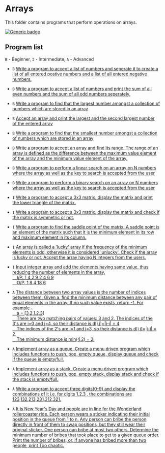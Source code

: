 # Arrays

This folder contains programs that perform operations on arrays.


[![Generic badge](https://img.shields.io/badge/ProgramCount-18-<COLOR>.svg)](https://shields.io/)

## Program list

`B` - Beginner, `I` - Intermediate, `A` - Advanced

* `B` [Write a program to accept a list of numbers and seperate it to create a list of all entered postive numbers and a list of all entered negative numbers.](seperatePostiveNegative.cpp)

* `B` [Write a program to accept a list of numbers and print the sum of all even numbers and the sum of all odd numbers seperately.](sumOfEvenAndOdd.cpp)

* `B` [Write a program to find that the largest number amongst a collection of numbers which are stored in an array](maxElementArray.cpp)

* `B` [Accept an array and print the largest and the second largest number of the entered array](arraySecondLargest.cpp)

* `B` [Write a program to find that the smallest number amongst a collection of numbers which are stored in an array](minElementArray.cpp)

* `B` [Write a program to accept an array and find its range. The range of an array is defined as the difference between the maximum value element of the array and the minimum value element of the array.](arrayRange.cpp)

* `B` [Write a program to perform a linear search on an array on N numbers where the array as well as the key to search is accepted from the user](linearSearch.cpp)

* `B` [Write a program to perform a binary search on an array on N numbers where the array as well as the key to search is accepted from the user](binarySearch.cpp)

* `I` [Write a program to accept a 3x3 matrix, display the matrix and print the lower triangle of the matrix.](lowerTriangularMatrix.cpp)

* `I` [Write a program to accept a 3x3 matrix, display the matrix and check if the matrix is symmetric or not.](symmtericMatrix.cpp)

* `I` [Write a program to find the saddle point of the matrix. A saddle point is an element of the matrix such that it is the minimum element in its row and maximum element in its column.](matrixSaddlePoint.cpp)

* `I` [An array is called a 'lucky' array if the frequency of the minimum elements is odd, otherwise it is considered 'unlucky'. Check  if the array is lucky or not. Accept the array having N integers from the users.](luckyArray.cpp)

* `I` [Input integer array and add the elements having same value, thus reducing the number of elements in the array. 
</br>&emsp;I/P: 1 4 2 9 2 4 6 9
</br>&emsp;O/P: 1 8 4 18 6](arrayReduce.cpp)

* `A` [The distance between two array values is the number of indices between them. Given a, find the minimum distance between any pair of equal elements in the array. If no such value exists, return -1. For example - 
<br>&emsp;a = \[3,2,1,2,3\]
<br>&emsp;There are two matching pairs of values: 3 and 2. The indices of the 3's are i=0 and j=4, so their distance is d\[i,j\]=|j-i| = 4
<br>&emsp;The indices of the 2's are i=1 and j=3, so their distance is d\[i,j\]=|j-i| = 2.
<br>&emsp;The minimum distance is min(4,2) = 2.](minimumDistance.cpp)

* `A` [Implement array as a queue. Create a menu driven program which includes functions to push, pop, empty queue, display queue and check if the queue is empty/full.](arrayAsQueue.cpp)

* `A` [Implement array as a stack. Create a menu driven program which includes functions to push, pop, empty stack, display stack and check if the stack is empty/full.](arrayAsStack.cpp)

* `A` [Write a program to accept three digits(0-9) and display the combinations of it i.e. for digits 1,2,3 , the combinations are 123,132,213,231,312,321.](combinationsOf3DigitNumber.cpp)

* `A` [It is New Year's Day and people are in line for the Wonderland rollercoaster ride. Each person wears a sticker indicating their initial position in the queue from 1 to n. Any person can bribe the person directly in front of them to swap positions, but they still wear their original sticker. One person can bribe at most two others.
Determine the minimum number of bribes that took place to get to a given queue order. Print the number of bribes, or, if anyone has bribed more than two people, print Too chaotic.](bribeCalculator.cpp)


